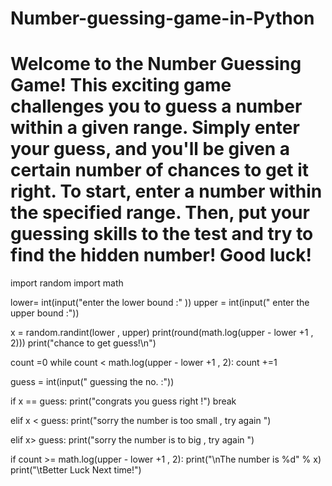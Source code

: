 # Number-guessing-game-in-Python
# Welcome to the Number Guessing Game! This exciting game challenges you to guess a number within a given range. Simply enter your guess, and you'll be given a certain number of chances to get it right. To start, enter a number within the specified range. Then, put your guessing skills to the test and try to find the hidden number! Good luck! 
import random
import math

lower= int(input("enter the lower bound  :" ))
upper = int(input(" enter the upper bound :"))

x = random.randint(lower , upper)
print(round(math.log(upper - lower +1 , 2)))
print("chance to get guess!\n")

count =0
while count < math.log(upper - lower +1 , 2):
  count +=1

  guess = int(input(" guessing the no. :"))

  if x == guess:
    print("congrats you guess right !")
    break

  elif x < guess:
    print("sorry the number is too small , try again ")
  

  elif x> guess:
    print("sorry the number is to big , try again ")

if count >= math.log(upper - lower +1 , 2):
  print("\nThe number is %d" % x)
  print("\tBetter Luck Next time!")
    
    

